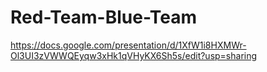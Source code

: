 # Red-Team-Blue-Team
https://docs.google.com/presentation/d/1XfW1i8HXMWr-Ol3UI3zVWWQEyqw3xHk1qVHyKX6Sh5s/edit?usp=sharing
